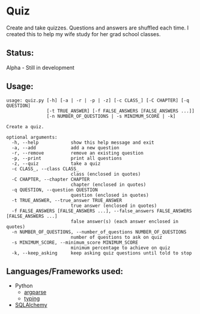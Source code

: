 # Quiz
Create and take quizzes. Questions and answers are shuffled each time. I created this to help my wife study for her grad school classes.

## Status:
Alpha - Still in development

## Usage:
```
usage: quiz.py [-h] [-a | -r | -p | -z] [-c CLASS_] [-C CHAPTER] [-q QUESTION]
               [-t TRUE_ANSWER] [-f FALSE_ANSWERS [FALSE_ANSWERS ...]]
               [-n NUMBER_OF_QUESTIONS | -s MINIMUM_SCORE | -k]

Create a quiz.

optional arguments:
  -h, --help            show this help message and exit
  -a, --add             add a new question
  -r, --remove          remove an existing question
  -p, --print           print all questions
  -z, --quiz            take a quiz
  -c CLASS_, --class CLASS_
                        class (enclosed in quotes)
  -C CHAPTER, --chapter CHAPTER
                        chapter (enclosed in quotes)
  -q QUESTION, --question QUESTION
                        question (enclosed in quotes)
  -t TRUE_ANSWER, --true_answer TRUE_ANSWER
                        true answer (enclosed in quotes)
  -f FALSE_ANSWERS [FALSE_ANSWERS ...], --false_answers FALSE_ANSWERS [FALSE_ANSWERS ...]
                        false answer(s) (each answer enclosed in quotes)
  -n NUMBER_OF_QUESTIONS, --number_of_questions NUMBER_OF_QUESTIONS
                        number of questions to ask on quiz
  -s MINIMUM_SCORE, --minimum_score MINIMUM_SCORE
                        minimum percentage to achieve on quiz
  -k, --keep_asking     keep asking quiz questions until told to stop
```
## Languages/Frameworks used:
* Python
  * [argparse](https://docs.python.org/3/library/argparse.html)
  * [typing](https://docs.python.org/3/library/typing.html)
* [SQLAlchemy](https://www.sqlalchemy.org/)
